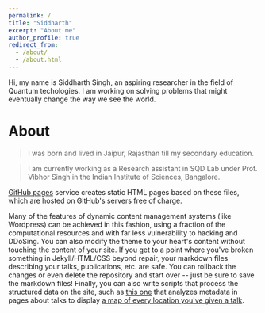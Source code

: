 ```yaml
---
permalink: /
title: "Siddharth"
excerpt: "About me"
author_profile: true
redirect_from: 
  - /about/
  - /about.html
---
```


Hi, my name is Siddharth Singh, an aspiring researcher in the field of Quantum techologies. I am working on solving problems that might eventually change the way we see the world.

About
======
> I was born and lived in Jaipur, Rajasthan till my secondary education.

> I am currently working as a Research assistant in SQD Lab under Prof. Vibhor Singh in the Indian Institute of Sciences, Bangalore.


[GitHub pages](https://pages.github.com/) service creates static HTML pages based on these files, which are hosted on GitHub's servers free of charge.

Many of the features of dynamic content management systems (like Wordpress) can be achieved in this fashion, using a fraction of the computational resources and with far less vulnerability to hacking and DDoSing. You can also modify the theme to your heart's content without touching the content of your site. If you get to a point where you've broken something in Jekyll/HTML/CSS beyond repair, your markdown files describing your talks, publications, etc. are safe. You can rollback the changes or even delete the repository and start over -- just be sure to save the markdown files! Finally, you can also write scripts that process the structured data on the site, such as [this one](https://github.com/academicpages/academicpages.github.io/blob/master/talkmap.ipynb) that analyzes metadata in pages about talks to display [a map of every location you've given a talk](https://academicpages.github.io/talkmap.html).


